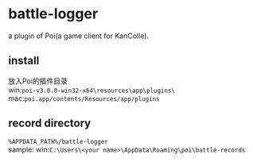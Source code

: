 # battle-logger  
a plugin of Poi(a game client for KanColle).  
## install
放入Poi的插件目录  
win:`poi-v3.0.0-win32-x64\resources\app\plugins\`  
mac:`poi.app/contents/Resources/app/plugins`  
## record directory
`%APPDATA_PATH%/battle-logger`  
sample: win:`C:\Users\<your name>\AppData\Roaming\poi\battle-records`
